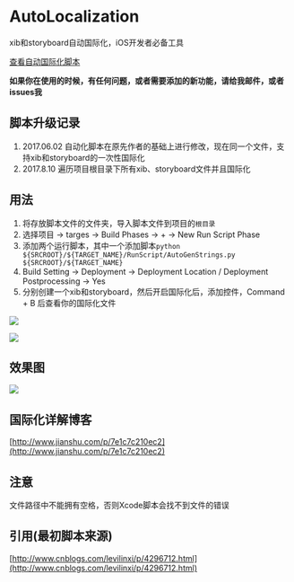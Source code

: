 # AutoLocalization

xib和storyboard自动国际化，iOS开发者必备工具

[查看自动国际化脚本](https://github.com/onezens/AutoLocalization/blob/master/AutoLocalization/RunScript/AutoGenStrings.py)

**如果你在使用的时候，有任何问题，或者需要添加的新功能，请给我邮件，或者issues我**

## 脚本升级记录  
 
 
 1. 2017.06.02 自动化脚本在原先作者的基础上进行修改，现在同一个文件，支持xib和storyboard的一次性国际化
 2. 2017.8.10 遍历项目根目录下所有xib、storyboard文件并且国际化

## 用法
  1. 将存放脚本文件的文件夹，导入脚本文件到项目的`根目录`
  2. 选择项目 -> targes -> Build Phases -> + -> New Run Script Phase
  3. 添加两个运行脚本，其中一个添加脚本`python ${SRCROOT}/${TARGET_NAME}/RunScript/AutoGenStrings.py ${SRCROOT}/${TARGET_NAME}`
  4. Build Setting  ->  Deployment  -> Deployment Location / Deployment Postprocessing  -> Yes
  5. 分别创建一个xib和storyboard，然后开启国际化后，添加控件，Command + B 后查看你的国际化文件
  
  ![](http://7xq8l3.com1.z0.glb.clouddn.com/AutoLocalization1.png)
  
  ![](http://upload-images.jianshu.io/upload_images/1216462-9f20ceca2e58bebb.png?imageMogr2/auto-orient/strip%7CimageView2/2/w/1240)
  
## 效果图
![](http://upload-images.jianshu.io/upload_images/1216462-c6978ae9c7814094.gif?imageMogr2/auto-orient/strip)

## 国际化详解博客
[http://www.jianshu.com/p/7e1c7c210ec2](http://www.jianshu.com/p/7e1c7c210ec2)

## 注意
文件路径中不能拥有空格，否则Xcode脚本会找不到文件的错误

## 引用(最初脚本来源)
[http://www.cnblogs.com/levilinxi/p/4296712.html](http://www.cnblogs.com/levilinxi/p/4296712.html)

  

  


